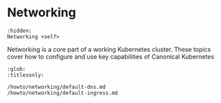 # Networking

```{toctree}
:hidden:
Networking <self>
```

Networking is a core part of a working Kubernetes cluster. These topics cover how to configure and use key capabilities of Canonical Kubernetes


```{toctree}
:glob:
:titlesonly:

/howto/networking/default-dns.md
/howto/networking/default-ingress.md
```